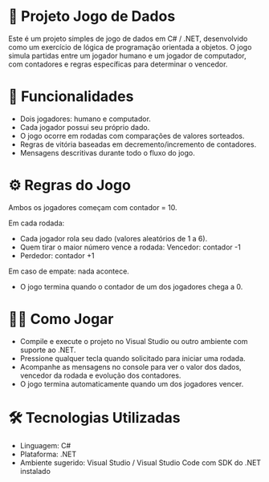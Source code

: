 ﻿# 🎲 Projeto Jogo de Dados
Este é um projeto simples de jogo de dados em C# / .NET, desenvolvido como um exercício de lógica de programação orientada a objetos. O jogo simula partidas entre um jogador humano e um jogador de computador, com contadores e regras específicas para determinar o vencedor.

# 📌 Funcionalidades
- Dois jogadores: humano e computador.
- Cada jogador possui seu próprio dado.
- O jogo ocorre em rodadas com comparações de valores sorteados.
- Regras de vitória baseadas em decremento/incremento de contadores.
- Mensagens descritivas durante todo o fluxo do jogo.

# ⚙️ Regras do Jogo
Ambos os jogadores começam com contador = 10.

Em cada rodada:
- Cada jogador rola seu dado (valores aleatórios de 1 a 6).
- Quem tirar o maior número vence a rodada:
Vencedor: contador -1
- Perdedor: contador +1

Em caso de empate: nada acontece.
- O jogo termina quando o contador de um dos jogadores chega a 0.

# 🧑‍💻 Como Jogar
- Compile e execute o projeto no Visual Studio ou outro ambiente com suporte ao .NET.
- Pressione qualquer tecla quando solicitado para iniciar uma rodada.
- Acompanhe as mensagens no console para ver o valor dos dados, vencedor da rodada e evolução dos contadores.
- O jogo termina automaticamente quando um dos jogadores vencer.

# 🛠️ Tecnologias Utilizadas
- Linguagem: C#
- Plataforma: .NET
- Ambiente sugerido: Visual Studio / Visual Studio Code com SDK do .NET instalado